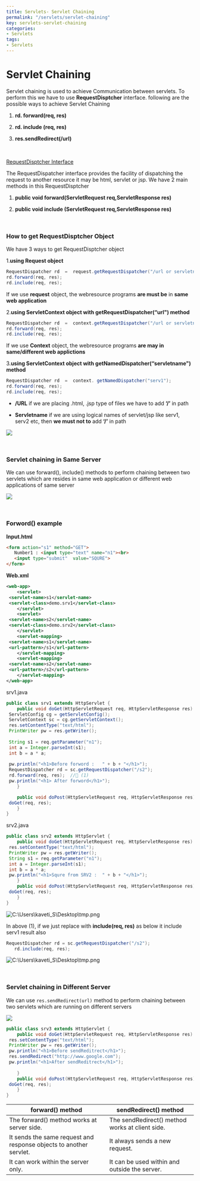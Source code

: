 ```yaml
---
title: Servlets- Servlet Chaining
permalink: "/servlets/servlet-chaining"
key: servlets-servlet-chaining
categories:
- Servlets
tags:
- Servlets
---
```


Servlet Chaining
==================

Servlet chaining is used to achieve Communication between servlets. To perform
this we have to use **RequestDisptcher** interface. following are the possible
ways to achieve Servlet Chaining

1.  **rd. forward(req, res)**

2.  **rd. include (req, res)**

3.  **res.sendRedirect(/url)**


<br>

<u>RequestDisptcher Interface</u>

The RequestDispatcher interface provides the facility of dispatching the request
to another resource it may be html, servlet or jsp. We have 2 main methods in
this RequestDisptcher

1.  **public void forward(ServletRequest req,ServletResponse res)**

2.  **public void include (ServletRequest req,ServletResponse res)**


<br>

### How to get RequestDisptcher Object

We have 3 ways to get RequestDisptcher object

1.**using Request object**
```java
RequestDispatcher rd  =  request.getRequestDispatcher("/url or servletname"); 
rd.forward(req, res); 
rd.include(req, res);
```
If we use **request** object, the webresource programs **are must be** in **same
web application**



2.**using ServletContext object with getRequestDispatcher(“url") method**
```java
RequestDispatcher rd  =  context.getRequestDispatcher("/url or servletname"); 
rd.forward(req, res); 
rd.include(req, res);
```
If we use **Context** object, the webresource programs **are may in
same/different web applictions**



3.**using ServletContext object with getNamedDispatcher(“servletname")
    method**
```java
RequestDispatcher rd  =  context. getNamedDispatcher("serv1"); 
rd.forward(req, res); 
rd.include(req, res);
```
-   **/URL** if we are placing .html, .jsp type of files we have to add **‘/’**
    in path

-   **Servletname** if we are using logical names of servlet/jsp like serv1,
    serv2 etc, then **we must not to** add **‘/’** in path


![](media/rd.PNG)

<br>

### Servlet chaining in Same Server
We can use forward(), include() methods to perform chaining between two servlets
which are resides in same web application or different web applications of same
server

![](media/5ac775a19210e2e42ac6b8a6a4745694.png)


<br>

### Forword() example

**Input.html**
```html
<form action="s1" method="GET">
   Number1 : <input type="text" name="n1"><br> 
   <input type="submit"  value="SQURE">
</form>
```


**Web.xml**
```xml
<web-app>
	<servlet>
 <servlet-name>s1</servlet-name>
 <servlet-class>demo.srv1</servlet-class>
	</servlet>
	<servlet>
 <servlet-name>s2</servlet-name>
 <servlet-class>demo.srv2</servlet-class>
	</servlet>
	<servlet-mapping>
 <servlet-name>s1</servlet-name>
 <url-pattern>/s1</url-pattern>
	</servlet-mapping>
	<servlet-mapping>
 <servlet-name>s2</servlet-name>
 <url-pattern>/s2</url-pattern>
	</servlet-mapping>
</web-app>
```


srv1.java
```java
public class srv1 extends HttpServlet {
	public void doGet(HttpServletRequest req, HttpServletResponse res) throws ServletException, IOException {
 ServletConfig cg = getServletConfig();
 ServletContext sc = cg.getServletContext();
 res.setContentType("text/html");
 PrintWriter pw = res.getWriter(); 
 
 String s1 = req.getParameter("n1");
 int a = Integer.parseInt(s1);
 int b = a * a;
 
 pw.println("<h1>Before forword :	" + b + "</h1>");	
 RequestDispatcher rd = sc.getRequestDispatcher("/s2");
 rd.forward(req, res);	// (1) 
 pw.println("<h1> After forword</h1>");
	}

	public void doPost(HttpServletRequest req, HttpServletResponse res) throws ServletException, IOException {
 doGet(req, res);
	}
}
```

srv2.java
```java
public class srv2 extends HttpServlet {
	public void doGet(HttpServletRequest req, HttpServletResponse res) throws ServletException, IOException {
 res.setContentType("text/html");
 PrintWriter pw = res.getWriter();
 String s1 = req.getParameter("n1");
 int a = Integer.parseInt(s1);
 int b = a * a;
 pw.println("<h1>Squre from SRV2 :	" + b + "</h1>");
	}
	public void doPost(HttpServletRequest req, HttpServletResponse res) throws ServletException, IOException {
 doGet(req, res);
	}
}
```
![C:\\Users\\kaveti_S\\Desktop\\tmp.png](media/8cf23e620b384a6e2226ff9f1daff5ee.png)

In above (1), if we just replace with **include(req, res)** as below it include
serv1 result also
```java
RequestDispatcher rd = sc.getRequestDispatcher("/s2");
   rd.include(req, res);
```


![C:\\Users\\kaveti_S\\Desktop\\tmp.png](media/601fbb5c3c3a05ed2c7f81f88e11e93b.png)


<br>


### Servlet chaining in Different Server

We can use `res.sendRedirect(url)` method to perform chaining between two servlets
which are running on different servers

![](media/919d1642d067561db6e9ad3b3ea47f80.png)

```java
public class srv3 extends HttpServlet {
	public void doGet(HttpServletRequest req, HttpServletResponse res) throws ServletException, IOException {
 res.setContentType("text/html");
 PrintWriter pw = res.getWriter();
 pw.println("<h1>Before sendReditrect</h1>");
 res.sendRedirect("http://www.google.com");
 pw.println("<h1>After sendReditrect</h1>");
  
	}
	public void doPost(HttpServletRequest req, HttpServletResponse res) throws ServletException, IOException {
 doGet(req, res);
	}
}
```





| **forward() method**                                               | **sendRedirect() method**                       |
|--------------------------------------------------------------------|-------------------------------------------------|
| The forward() method works at server side.                         | The sendRedirect() method works at client side. |
| It sends the same request and response objects to another servlet. | It always sends a new request.                  |
| It can work within the server only.                                | It can be used within and outside the server.   |

    
